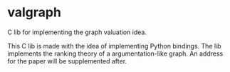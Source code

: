 # valgraph
C lib for implementing  the graph valuation idea.

This C lib is made with the idea of implementing Python bindings. 
The lib implements the ranking theory of a argumentation-like graph.
An address for the paper will be supplemented after.
